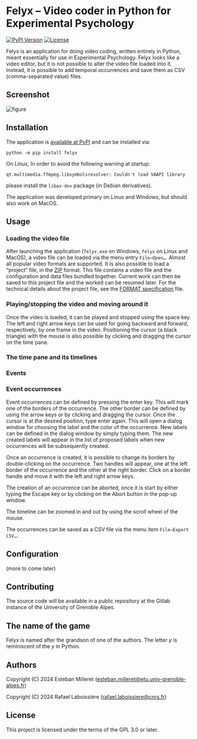 # Felyx – Video coder in Python for Experimental Psychology

[![PyPI Version](https://img.shields.io/pypi/v/felyx)](https://pypi.org/project/felyx/)
[![License](https://img.shields.io/pypi/l/felyx?color=lightblue)](https://www.gnu.org/licenses/gpl-3.0.en.html)

Felyx is an application for doing video coding, written entirely in Python, meant essentially for use in Experimental Psychology. Felyx looks like a video editor, but it is not possible to alter the video file loaded into it. Instead, it is possible to add temporal occurrences and save them as CSV (comma-separated value) files.

## Screenshot

![figure](https://gricad-gitlab.univ-grenoble-alpes.fr/babylab-lpnc/video-coder/-/raw/main/screenshot.png)

## Installation

The application is [available at PyPI][] and can be installed via:

    python -m pip install felyx

[available at PyPI]: https://pypi.org/project/felyx/

On Linux, In order to avoid the following warning at startup:
```
qt.multimedia.ffmpeg.libsymbolsresolver: Couldn't load VAAPI library
```
please install the `libav-dev` package (in Debian derivatives).

The application was developed primary on Linux and Windows, but should also work on MacOS.

## Usage

### Loading the video file

After launching the application (`felyx.exe` on Windows, `felyx` on Linux and MacOS), a video file can be loaded via the menu entry `File⇒Open…`. Almost all popular video formats are supported. It is also possible to load a “project” file, in the [ZIP][] format. This file contains a video file and the configuration and data files bundled together. Current work can then be saved to this project file and the worked can be resumed later. For the technical details about the project file, see the [FORMAT specification](FORMAT.md) file.

[ZIP]: https://en.wikipedia.org/wiki/ZIP


### Playing/stopping the video and moving around it

Once the video is loaded, it can be played and stopped using the space key. The left and right arrow keys can be used for going backward and forward, respectively, by one frame in the video. Positioning the cursor (a black triangle) with the mouse is also possible by clicking and dragging the cursor on the time pane.

### The time pane and its timelines

### Events

### Event occurrences

Event occurrences can be defined by pressing the enter key. This will mark one of the borders of the occurrence. The other border can be defined by using the arrow keys or by clicking and dragging the cursor. Once the cursor is at the desired position, type enter again. This will open a dialog window for choosing the label and the color of the occurrence. New labels can be defined in the dialog window by simply typing them. The new created labels will appear in the list of proposed labels when new occurrences will be subsequently created.

Once an occurrence is created, it is possible to change its borders by double-clicking on the occurrence. Two handles will appear, one at the left border of the occurrence and the other at the right border. Click on a border handle and move it with the left and right arrow keys.

The creation of an occurrence can be aborted, once it is start by either typing the Escape key or by clicking on the Abort button in the pop-up window.

The timeline can be zoomed in and out by using the scroll wheel of the mouse.

The occurrences can be saved as a CSV file via the menu item `File⇒Export CSV…`.

## Configuration

(more to come later)

## Contributing

The source code will be available in a public repository at the Gitlab instance of the University of Grenoble Alpes.

## The name of the game

Felyx is named after the grandson of one of the authors. The letter *_y_* is reminiscent of the  *_y_* in Python.

## Authors

Copyright (C) 2024  Esteban Milleret (<esteban.milleret@etu.univ-grenoble-alpes.fr>)

Copyright (C) 2024  Rafael Laboissière (<rafael.laboissiere@cnrs.fr>)


## License

This project is licensed under the terms of the GPL 3.0 or later.

<!--  LocalWords:  Felyx CSV PyPI Alpes Milleret Laboissière GPL MacOS Felyx
 -->
